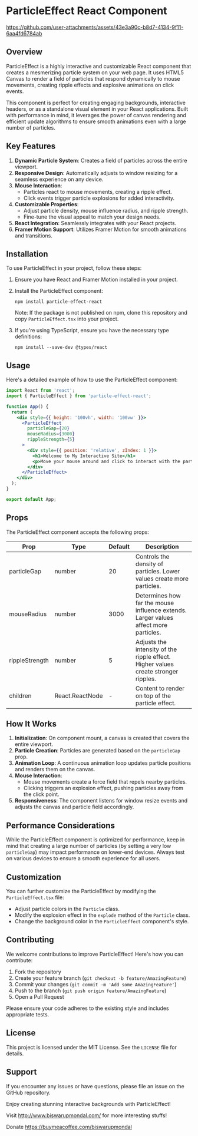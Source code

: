 # ParticleEffect React Component


https://github.com/user-attachments/assets/43e3a90c-b8d7-4134-9f11-6aa4fd6784ab



## Overview

ParticleEffect is a highly interactive and customizable React component that creates a mesmerizing particle system on your web page. It uses HTML5 Canvas to render a field of particles that respond dynamically to mouse movements, creating ripple effects and explosive animations on click events.

This component is perfect for creating engaging backgrounds, interactive headers, or as a standalone visual element in your React applications. Built with performance in mind, it leverages the power of canvas rendering and efficient update algorithms to ensure smooth animations even with a large number of particles.

## Key Features

1. **Dynamic Particle System**: Creates a field of particles across the entire viewport.
2. **Responsive Design**: Automatically adjusts to window resizing for a seamless experience on any device.
3. **Mouse Interaction**: 
   - Particles react to mouse movements, creating a ripple effect.
   - Click events trigger particle explosions for added interactivity.
4. **Customizable Properties**: 
   - Adjust particle density, mouse influence radius, and ripple strength.
   - Fine-tune the visual appeal to match your design needs.
5. **React Integration**: Seamlessly integrates with your React projects.
6. **Framer Motion Support**: Utilizes Framer Motion for smooth animations and transitions.

## Installation

To use ParticleEffect in your project, follow these steps:

1. Ensure you have React and Framer Motion installed in your project.
2. Install the ParticleEffect component:
   ```
   npm install particle-effect-react
   ```
   Note: If the package is not published on npm, clone this repository and copy `ParticleEffect.tsx` into your project.

3. If you're using TypeScript, ensure you have the necessary type definitions:
   ```
   npm install --save-dev @types/react
   ```

## Usage

Here's a detailed example of how to use the ParticleEffect component:

```jsx
import React from 'react';
import { ParticleEffect } from 'particle-effect-react';

function App() {
  return (
    <div style={{ height: '100vh', width: '100vw' }}>
      <ParticleEffect
        particleGap={20}
        mouseRadius={3000}
        rippleStrength={5}
      >
        <div style={{ position: 'relative', zIndex: 1 }}>
          <h1>Welcome to My Interactive Site</h1>
          <p>Move your mouse around and click to interact with the particles!</p>
        </div>
      </ParticleEffect>
    </div>
  );
}

export default App;
```

## Props

The ParticleEffect component accepts the following props:

| Prop | Type | Default | Description |
|------|------|---------|-------------|
| particleGap | number | 20 | Controls the density of particles. Lower values create more particles. |
| mouseRadius | number | 3000 | Determines how far the mouse influence extends. Larger values affect more particles. |
| rippleStrength | number | 5 | Adjusts the intensity of the ripple effect. Higher values create stronger ripples. |
| children | React.ReactNode | - | Content to render on top of the particle effect. |

## How It Works

1. **Initialization**: On component mount, a canvas is created that covers the entire viewport.
2. **Particle Creation**: Particles are generated based on the `particleGap` prop.
3. **Animation Loop**: A continuous animation loop updates particle positions and renders them on the canvas.
4. **Mouse Interaction**: 
   - Mouse movements create a force field that repels nearby particles.
   - Clicking triggers an explosion effect, pushing particles away from the click point.
5. **Responsiveness**: The component listens for window resize events and adjusts the canvas and particle field accordingly.

## Performance Considerations

While the ParticleEffect component is optimized for performance, keep in mind that creating a large number of particles (by setting a very low `particleGap`) may impact performance on lower-end devices. Always test on various devices to ensure a smooth experience for all users.

## Customization

You can further customize the ParticleEffect by modifying the `ParticleEffect.tsx` file:

- Adjust particle colors in the `Particle` class.
- Modify the explosion effect in the `explode` method of the `Particle` class.
- Change the background color in the `ParticleEffect` component's style.

## Contributing

We welcome contributions to improve ParticleEffect! Here's how you can contribute:

1. Fork the repository
2. Create your feature branch (`git checkout -b feature/AmazingFeature`)
3. Commit your changes (`git commit -m 'Add some AmazingFeature'`)
4. Push to the branch (`git push origin feature/AmazingFeature`)
5. Open a Pull Request

Please ensure your code adheres to the existing style and includes appropriate tests.

## License

This project is licensed under the MIT License. See the `LICENSE` file for details.

## Support

If you encounter any issues or have questions, please file an issue on the GitHub repository.

Enjoy creating stunning interactive backgrounds with ParticleEffect!

Visit http://www.biswarupmondal.com/ for more interesting stuffs!

Donate https://buymeacoffee.com/biswarupmondal 

